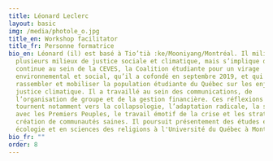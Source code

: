 ```yaml
---
title: Léonard Leclerc
layout: basic
img: /media/photole_o.jpg
title_en: Workshop facilitator
title_fr: Personne formatrice
bio_en: Léonard (il) est basé à Tio’tià :ke/Mooniyang/Montréal. Il milite dans
  plusieurs milieux de justice sociale et climatique, mais s’implique de manière
  continue au sein de la CEVES, la Coalition étudiante pour un virage
  environnemental et social, qu’il a cofondé en septembre 2019, et qui vise à
  rassembler et mobiliser la population étudiante du Québec sur les enjeux de
  justice climatique. Il a travaillé au sein des communications, de
  l’organisation de groupe et de la gestion financière. Ces réflexions se
  tournent notamment vers la collapsologie, l’adaptation radicale, la solidarité
  avec les Premiers Peuples, le travail émotif de la crise et les stratégies de
  création de communautés saines. Il poursuit présentement des études en
  écologie et en sciences des religions à l'Université du Québec à Montréal.
bio_fr: ""
order: 8
---
```


